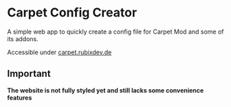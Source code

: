 # Carpet Config Creator
A simple web app to quickly create a config file for Carpet Mod and some of its addons.

Accessible under [carpet.rubixdev.de](https://carpet.rubixdev.de)

## Important
**The website is not fully styled yet and still lacks some convenience features**
